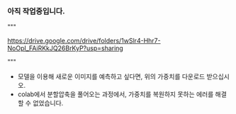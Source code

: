 ### 아직 작업중입니다.
"""

https://drive.google.com/drive/folders/1wSlr4-Hhr7-NoOpI_FAiRKkJQ26BrKyP?usp=sharing

"""
- 모델을 이용해 새로운 이미지를 예측하고 싶다면, 위의 가중치를 다운로드 받으십시오.
- colab에서 분할압축을 풀어오는 과정에서, 가중치를 복원하지 못하는 에러를 해결할 수 없었습니다.
